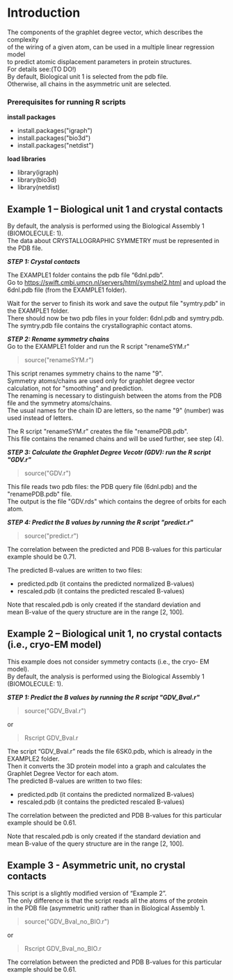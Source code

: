 # **Introduction**  
The components of the graphlet degree vector, which describes the complexity<br> 
of the wiring of a given atom, can be used in a multiple linear regression model <br>
to predict atomic displacement parameters in protein structures. <br>
For details see:(TO DO!)<br>
By default, Biological unit 1 is selected from the pdb file.  <br>
Otherwise, all chains in the asymmetric unit are selected. <br> 

### **Prerequisites for running R scripts**  

**install packages**  
* install.packages("igraph")  
* install.packages("bio3d")  
* install.packages("netdist")  

**load libraries**  
* library(igraph)  
* library(bio3d)  
* library(netdist)  

## **Example 1 – Biological unit 1 and crystal contacts**  

By default, the analysis is performed using the Biological Assembly 1 (BIOMOLECULE: 1).  
The data about CRYSTALLOGRAPHIC SYMMETRY must be represented in the PDB file.  

**_STEP 1: Crystal contacts_**  

The EXAMPLE1 folder contains the pdb file “6dnl.pdb”.  
Go to https://swift.cmbi.umcn.nl/servers/html/symshel2.html and upload the 6dnl.pdb file (from the EXAMPLE1 folder).  

Wait for the server to finish its work and save the output file "symtry.pdb" in the EXAMPLE1 folder.   
There should now be two pdb files in your folder: 6dnl.pdb and symtry.pdb.   
The symtry.pdb file contains the crystallographic contact atoms.  

**_STEP 2: Rename symmetry chains_**     
Go to the EXAMPLE1 folder and run the R script "renameSYM.r"  
>source("renameSYM.r")    

This script renames symmetry chains to the name "9".   
Symmetry atoms/chains are used only for graphlet degree vector calculation, not for "smoothing" and prediction.  
The renaming is necessary to distinguish between the atoms from the PDB file and the symmetry atoms/chains.  
The usual names for the chain ID are letters, so the name "9" (number) was used instead of letters.  

The R script "renameSYM.r" creates the file "renamePDB.pdb".   
This file contains the renamed chains and will be used further, see step (4).  

**_STEP 3: Calculate the Graphlet Degree Vecotr (GDV): run the R script "GDV.r"_**    
>source("GDV.r")  

This file reads two pdb files: the PDB query file (6dnl.pdb) and the "renamePDB.pdb" file.  
The output is the file "GDV.rds" which contains the degree of orbits for each atom.  

**_STEP 4: Predict the B values by running the R script "predict.r"_**  
>source("predict.r")  

The correlation between the predicted and PDB B-values for this particular example should be 0.71.<br>

The predicted B-values are written to two files:  
* predicted.pdb (it contains the predicted normalized B-values)  
* rescaled.pdb (it contains the predicted rescaled B-values)  

Note that rescaled.pdb is only created if the standard deviation and <br>
mean B-value of the query structure are in the range [2, 100].

## **Example 2 – Biological unit 1, no crystal contacts (i.e., cryo-EM model)**
This example does not consider symmetry contacts (i.e., the cryo- EM model).  
By default, the analysis is performed using the Biological Assembly 1 (BIOMOLECULE: 1).  

**_STEP 1: Predict the B values by running the R script "GDV_Bval.r"_**  

> source("GDV_Bval.r")

or  

> Rscript GDV_Bval.r 

The script “GDV_Bval.r” reads the file 6SK0.pdb, which is already in the EXAMPLE2 folder.  
Then it converts the 3D protein model into a graph and calculates the Graphlet Degree Vector for each atom.  
The predicted B-values are written to two files:  
* predicted.pdb (it contains the predicted normalized B-values)  
* rescaled.pdb (it contains the predicted rescaled B-values)

The correlation between the predicted and PDB B-values for this particular example should be 0.61.<br>
   
Note that rescaled.pdb is only created if the standard deviation and  
mean B-value of the query structure are in the range [2, 100].  

## **Example 3 -  Asymmetric unit, no crystal contacts**
This script is a slightly modified version of “Example 2”.  
The only difference is that the script reads all the atoms of the protein   
in the PDB file (asymmetric unit) rather than in Biological Assembly 1.   


> source("GDV_Bval_no_BIO.r")

or  

> Rscript GDV_Bval_no_BIO.r

The correlation between the predicted and PDB B-values for this particular example should be 0.61.<br>
